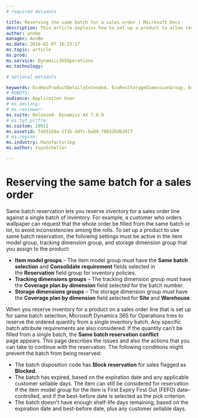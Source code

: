 ```yaml
---
# required metadata

title: Reserving the same batch for a sales order | Microsoft Docs
description: This article explains how to set up a product to allow reservation of inventory against a single batch of inventory.
author: annbe
manager: AnnBe
ms.date: 2016-01-07 16:23:17
ms.topic: article
ms.prod: 
ms.service: Dynamics365Operations
ms.technology: 

# optional metadata

keywords: EcoResProductDetailsExtended, EcoResStorageDimensionGroup, EcoResTrackingDimensionGroup, InventBatch, InventModelGroup, PdsAskSameLotForm, PdsCustSellableDays
# ROBOTS: 
audience: Application User
# ms.devlang: 
# ms.reviewer: 
ms.suite: Released- Dynamics AX 7.0.0
# ms.tgt_pltfrm: 
ms.custom: 28911
ms.assetid: f465168a-1f1b-4dfc-ba89-f06526db3917
# ms.region: 
ms.industry: Manufacturing
ms.author: YuyuScheller

---
```


# Reserving the same batch for a sales order

Same batch reservation lets you reserve inventory for a sales order line against a single batch of inventory. For example, a customer who orders wallpaper can request that the whole order be filled from the same batch or lot, to avoid inconsistencies among the rolls. To set up a product to use same batch reservation, the following settings must be active in the item model group, tracking dimension group, and storage dimension group that you assign to the product:

-   **Item model groups** – The item model group must have the **Same batch selection** and **Consolidate requirement** fields selected in the **Reservation** field group for inventory policies.
-   **Tracking dimensions groups** – The tracking dimension group must have the **Coverage plan by dimension** field selected for the batch number.
-   **Storage dimensions groups** – The storage dimension group must have the **Coverage plan by dimension** field selected for **Site** and **Warehouse**.

When you reserve inventory for a product on a sales order line that is set up for same batch selection, Microsoft Dynamics 365 for Operations tries to reserve the ordered quantity from a single inventory batch. Any specific batch attribute requirements are also considered. If the quantity can't be filled from a single batch, the **Same batch reservation conflict** page appears. This page describes the issues and also the actions that you can take to continue with the reservation. The following conditions might prevent the batch from being reserved:

-   The batch disposition code has **Block reservation** for sales flagged as **Blocked**.
-   The batch has expired, based on the expiration date and any applicable customer sellable days. The item can still be considered for reservation if the item model group for the item is First Expiry First Out (FEFO) date–controlled, and if the best-before date is selected as the pick criterion.
-   The batch doesn't have enough shelf-life days remaining, based on the expiration date and best-before date, plus any customer sellable days.


